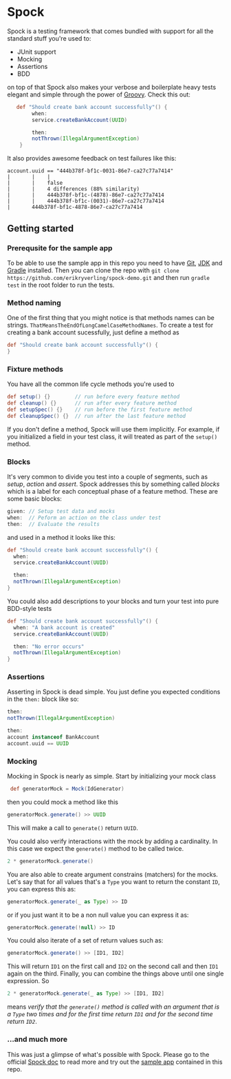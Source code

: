 # Spock
Spock is a testing framework that comes bundled with support for all the standard stuff you're used to:
* JUnit support
* Mocking
* Assertions
* BDD

on top of that Spock also makes your verbose and boilerplate heavy tests elegant and simple through the power of [Groovy](http://www.groovy-lang.org/). Check this out:
```Groovy
   def "Should create bank account successfully"() {
        when:
        service.createBankAccount(UUID)

        then:
        notThrown(IllegalArgumentException)
    }
```
It also provides awesome feedback on test failures like this:
```
account.uuid == "444b378f-bf1c-0031-86e7-ca27c77a7414"
|       |    |
|       |    false
|       |    4 differences (88% similarity)
|       |    444b378f-bf1c-(4878)-86e7-ca27c77a7414
|       |    444b378f-bf1c-(0031)-86e7-ca27c77a7414
|       444b378f-bf1c-4878-86e7-ca27c77a7414
```

## Getting started

### Prerequsite for the sample app
To be able to use the sample app in this repo you need to have [Git](http://git-scm.com/), [JDK](http://www.oracle.com/technetwork/java/javase/downloads/index.html) and [Gradle](http://www.gradle.org/) installed. Then you can clone the repo with `git clone https://github.com/erikryverling/spock-demo.git` and then run `gradle test` in the root folder to run the tests.

### Method naming
One of the first thing that you might notice is that methods names can be strings. `ThatMeansTheEndOfLongCamelCaseMethodNames`. To create a test for creating a bank account sucessfully, just define a method as

```Groovy
def "Should create bank account successfully"() {
}
```

### Fixture methods
You have all the common life cycle methods you're used to
```Groovy
def setup() {}        // run before every feature method
def cleanup() {}      // run after every feature method
def setupSpec() {}    // run before the first feature method
def cleanupSpec() {}  // run after the last feature method
```
If you don't define a method, Spock will use them implicitly. For example, if you initialized a field in your test class, it will treated as part of the `setup()` method.

### Blocks
It's very common to divide you test into a couple of segments, such as _setup_, _action_ and _assert_. Spock addresses this by something called _blocks_ which is a label for each conceptual phase of a feature method. These are some basic blocks:
```Groovy
given: // Setup test data and mocks
when:  // Peform an action on the class under test
then:  // Evaluate the results
```
and used in a method it looks like this:
```Groovy
def "Should create bank account successfully"() {
  when:
  service.createBankAccount(UUID)

  then:
  notThrown(IllegalArgumentException)
}
```
You could also add descriptions to your blocks and turn your test into pure BDD-style tests
```Groovy
def "Should create bank account successfully"() {
  when: "A bank account is created"
  service.createBankAccount(UUID)

  then: "No error occurs"
  notThrown(IllegalArgumentException)
}
```


### Assertions
Asserting in Spock is dead simple. You just define you expected conditions in the `then:` block like so:

```Groovy
then:
notThrown(IllegalArgumentException)
```
```Groovy
then:
account instanceof BankAccount
account.uuid == UUID
```

### Mocking
Mocking in Spock is nearly as simple. Start by initializing your mock class
```Groovy
 def generatorMock = Mock(IdGenerator)
 ```
 then you could mock a method like this
 ```Groovy
 generatorMock.generate() >> UUID
 ```
 This will make a call to `generate()` return `UUID`.
 
 You could also verify interactions with the mock by adding a cardinality. In this case we expect the `generate()` method to be called twice.
 ```Groovy
 2 * generatorMock.generate()
 ```
 You are also able to create argument constrains (matchers) for the mocks. Let's say that for all values that's a `Type` you want to return the constant `ID`, you can express this as:
 ```Groovy
 generatorMock.generate(_ as Type) >> ID
 ```
 or if you just want it to be a non null value you can express it as:
 ```Groovy
 generatorMock.generate(!null) >> ID
 ```
 You could also iterate of a set of return values such as:
 ```Groovy
 generatorMock.generate() >> [ID1, ID2]
 ```
 This will return `ID1` on the first call and `ID2` on the second call and then `ID1` again on the third.
 Finally, you can combine the things above until one single expression. So
 ```Groovy
 2 * generatorMock.generate(_ as Type) >> [ID1, ID2]
 ```
 means _verify that the `generate()` method is called with an argument that is a `Type` two times and for the first time return `ID1` and for the second time return `ID2`_.

### ...and much more
This was just a glimpse of what's possible with Spock. Please go to the official [Spock doc](https://code.google.com/p/spock) to read more and try out the [sample app](https://github.com/erikryverling/spock-demo/tree/master/src) contained in this repo.
